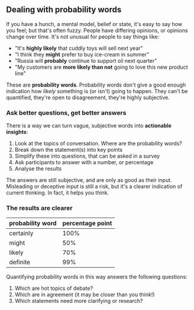 ## Dealing with probability words

If you have a hunch, a mental model, belief or state, it's easy to say how you feel; but that's often fuzzy. People have differing opinions, or opinions change over time. It's not unusual for people to say things like:

- "It's **highly likely** that cuddly toys will sell next year"
- "I think they **might** prefer to buy ice-cream in summer"
- "Russia will **probably** continue to support oil next quarter"
- "My customers are **more likely than not** going to love this new product line"

These are **probability words**. Probability words don't give a good enough indication how _likely_ something is (or isn't) going to happen. They can't be quantified, they're open to disagreement, they're highly subjective.

### Ask better questions, get better answers

There is a way we can turn vague, subjective words into **actionable insights**:

1. Look at the topics of conversation. Where are the probability words?
2. Break down the statement(s) into key points
3. Simplify these into questions, that can be asked in a survey
4. Ask participants to answer with a number, or percentage
5. Analyse the results

The answers are still subjective, and are only as good as their input. Misleading or deceptive input is still a risk, but it's a clearer indication of current thinking. In fact, it helps you think.

### The results are clearer

| probability word | percentage point |
|------------------|------------------|
| certainly | 100%
| might | 50%
| likely | 70%
| definite | 99%

Quantifying probability words in this way answers the following questions:

1. Which are hot topics of debate?
2. Which are in agreement (it may be closer than you think!)
3. Which statements need more clarifying or research?
